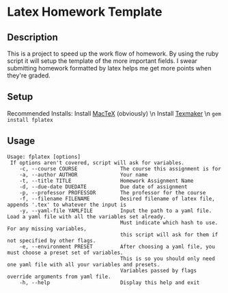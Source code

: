 # Latex Homework Template

## Description
This is a project to speed up the work flow of homework.
By using the ruby script it will setup the template of the more important fields.
I swear submitting homework formatted by latex helps me get more points when they're graded.

## Setup
Recommended Installs:
Install [MacTeX](https://www.latex-project.org/get/) (obviously) \n
Install [Texmaker](http://www.xm1math.net/texmaker/) \n
`gem install fplatex`

## Usage
```
Usage: fplatex [options]
 If options aren't covered, script will ask for variables.
    -c, --course COURSE              The course this assignment is for
    -a, --author AUTHOR              Your name
    -t, --title TITLE                Homework Assignment Name
    -d, --due-date DUEDATE           Due date of assignment
    -p, --professor PROFESSOR        The professor for the course
    -f, --filename FILENAME          Desired filename of latex file, appends '.tex' to whatever the input is
    -y, --yaml-file YAMLFILE         Input the path to a yaml file. Load a yaml file with all the variables set already.
                                     Must indicate which hash to use. For any missing variables,
                                     this script will ask for them if not specified by other flags.
    -e, --environment PRESET         After choosing a yaml file, you must choose a preset set of variables.
                                     This is so you should only need one yaml file with all your variables and presets.
                                     Variables passed by flags override arguments from yaml file.
    -h, --help                       Display this help and exit
```
